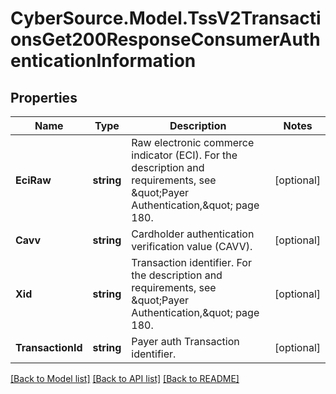 # CyberSource.Model.TssV2TransactionsGet200ResponseConsumerAuthenticationInformation
## Properties

Name | Type | Description | Notes
------------ | ------------- | ------------- | -------------
**EciRaw** | **string** | Raw electronic commerce indicator (ECI). For the description and requirements, see \&quot;Payer Authentication,\&quot; page 180. | [optional] 
**Cavv** | **string** | Cardholder authentication verification value (CAVV). | [optional] 
**Xid** | **string** | Transaction identifier. For the description and requirements, see \&quot;Payer Authentication,\&quot; page 180. | [optional] 
**TransactionId** | **string** | Payer auth Transaction identifier. | [optional] 

[[Back to Model list]](../README.md#documentation-for-models) [[Back to API list]](../README.md#documentation-for-api-endpoints) [[Back to README]](../README.md)

